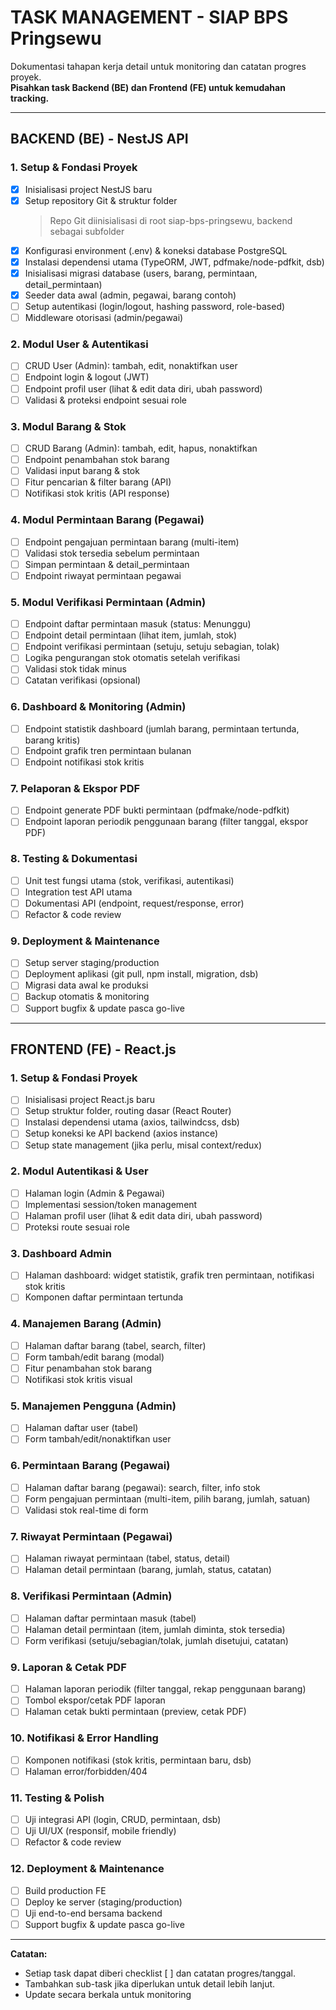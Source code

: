 # TASK MANAGEMENT - SIAP BPS Pringsewu

Dokumentasi tahapan kerja detail untuk monitoring dan catatan progres proyek.  
**Pisahkan task Backend (BE) dan Frontend (FE) untuk kemudahan tracking.**

---

## BACKEND (BE) - NestJS API

### 1. Setup & Fondasi Proyek

- [x] Inisialisasi project NestJS baru
- [x] Setup repository Git & struktur folder
  > Repo Git diinisialisasi di root siap-bps-pringsewu, backend sebagai subfolder
- [x] Konfigurasi environment (.env) & koneksi database PostgreSQL
- [x] Instalasi dependensi utama (TypeORM, JWT, pdfmake/node-pdfkit, dsb)
- [x] Inisialisasi migrasi database (users, barang, permintaan, detail_permintaan)
- [x] Seeder data awal (admin, pegawai, barang contoh)
- [ ] Setup autentikasi (login/logout, hashing password, role-based)
- [ ] Middleware otorisasi (admin/pegawai)

### 2. Modul User & Autentikasi

- [ ] CRUD User (Admin): tambah, edit, nonaktifkan user
- [ ] Endpoint login & logout (JWT)
- [ ] Endpoint profil user (lihat & edit data diri, ubah password)
- [ ] Validasi & proteksi endpoint sesuai role

### 3. Modul Barang & Stok

- [ ] CRUD Barang (Admin): tambah, edit, hapus, nonaktifkan
- [ ] Endpoint penambahan stok barang
- [ ] Validasi input barang & stok
- [ ] Fitur pencarian & filter barang (API)
- [ ] Notifikasi stok kritis (API response)

### 4. Modul Permintaan Barang (Pegawai)

- [ ] Endpoint pengajuan permintaan barang (multi-item)
- [ ] Validasi stok tersedia sebelum permintaan
- [ ] Simpan permintaan & detail_permintaan
- [ ] Endpoint riwayat permintaan pegawai

### 5. Modul Verifikasi Permintaan (Admin)

- [ ] Endpoint daftar permintaan masuk (status: Menunggu)
- [ ] Endpoint detail permintaan (lihat item, jumlah, stok)
- [ ] Endpoint verifikasi permintaan (setuju, setuju sebagian, tolak)
- [ ] Logika pengurangan stok otomatis setelah verifikasi
- [ ] Validasi stok tidak minus
- [ ] Catatan verifikasi (opsional)

### 6. Dashboard & Monitoring (Admin)

- [ ] Endpoint statistik dashboard (jumlah barang, permintaan tertunda, barang kritis)
- [ ] Endpoint grafik tren permintaan bulanan
- [ ] Endpoint notifikasi stok kritis

### 7. Pelaporan & Ekspor PDF

- [ ] Endpoint generate PDF bukti permintaan (pdfmake/node-pdfkit)
- [ ] Endpoint laporan periodik penggunaan barang (filter tanggal, ekspor PDF)

### 8. Testing & Dokumentasi

- [ ] Unit test fungsi utama (stok, verifikasi, autentikasi)
- [ ] Integration test API utama
- [ ] Dokumentasi API (endpoint, request/response, error)
- [ ] Refactor & code review

### 9. Deployment & Maintenance

- [ ] Setup server staging/production
- [ ] Deployment aplikasi (git pull, npm install, migration, dsb)
- [ ] Migrasi data awal ke produksi
- [ ] Backup otomatis & monitoring
- [ ] Support bugfix & update pasca go-live

---

## FRONTEND (FE) - React.js

### 1. Setup & Fondasi Proyek

- [ ] Inisialisasi project React.js baru
- [ ] Setup struktur folder, routing dasar (React Router)
- [ ] Instalasi dependensi utama (axios, tailwindcss, dsb)
- [ ] Setup koneksi ke API backend (axios instance)
- [ ] Setup state management (jika perlu, misal context/redux)

### 2. Modul Autentikasi & User

- [ ] Halaman login (Admin & Pegawai)
- [ ] Implementasi session/token management
- [ ] Halaman profil user (lihat & edit data diri, ubah password)
- [ ] Proteksi route sesuai role

### 3. Dashboard Admin

- [ ] Halaman dashboard: widget statistik, grafik tren permintaan, notifikasi stok kritis
- [ ] Komponen daftar permintaan tertunda

### 4. Manajemen Barang (Admin)

- [ ] Halaman daftar barang (tabel, search, filter)
- [ ] Form tambah/edit barang (modal)
- [ ] Fitur penambahan stok barang
- [ ] Notifikasi stok kritis visual

### 5. Manajemen Pengguna (Admin)

- [ ] Halaman daftar user (tabel)
- [ ] Form tambah/edit/nonaktifkan user

### 6. Permintaan Barang (Pegawai)

- [ ] Halaman daftar barang (pegawai): search, filter, info stok
- [ ] Form pengajuan permintaan (multi-item, pilih barang, jumlah, satuan)
- [ ] Validasi stok real-time di form

### 7. Riwayat Permintaan (Pegawai)

- [ ] Halaman riwayat permintaan (tabel, status, detail)
- [ ] Halaman detail permintaan (barang, jumlah, status, catatan)

### 8. Verifikasi Permintaan (Admin)

- [ ] Halaman daftar permintaan masuk (tabel)
- [ ] Halaman detail permintaan (item, jumlah diminta, stok tersedia)
- [ ] Form verifikasi (setuju/sebagian/tolak, jumlah disetujui, catatan)

### 9. Laporan & Cetak PDF

- [ ] Halaman laporan periodik (filter tanggal, rekap penggunaan barang)
- [ ] Tombol ekspor/cetak PDF laporan
- [ ] Halaman cetak bukti permintaan (preview, cetak PDF)

### 10. Notifikasi & Error Handling

- [ ] Komponen notifikasi (stok kritis, permintaan baru, dsb)
- [ ] Halaman error/forbidden/404

### 11. Testing & Polish

- [ ] Uji integrasi API (login, CRUD, permintaan, dsb)
- [ ] Uji UI/UX (responsif, mobile friendly)
- [ ] Refactor & code review

### 12. Deployment & Maintenance

- [ ] Build production FE
- [ ] Deploy ke server (staging/production)
- [ ] Uji end-to-end bersama backend
- [ ] Support bugfix & update pasca go-live

---

**Catatan:**

- Setiap task dapat diberi checklist [ ] dan catatan progres/tanggal.
- Tambahkan sub-task jika diperlukan untuk detail lebih lanjut.
- Update secara berkala untuk monitoring
